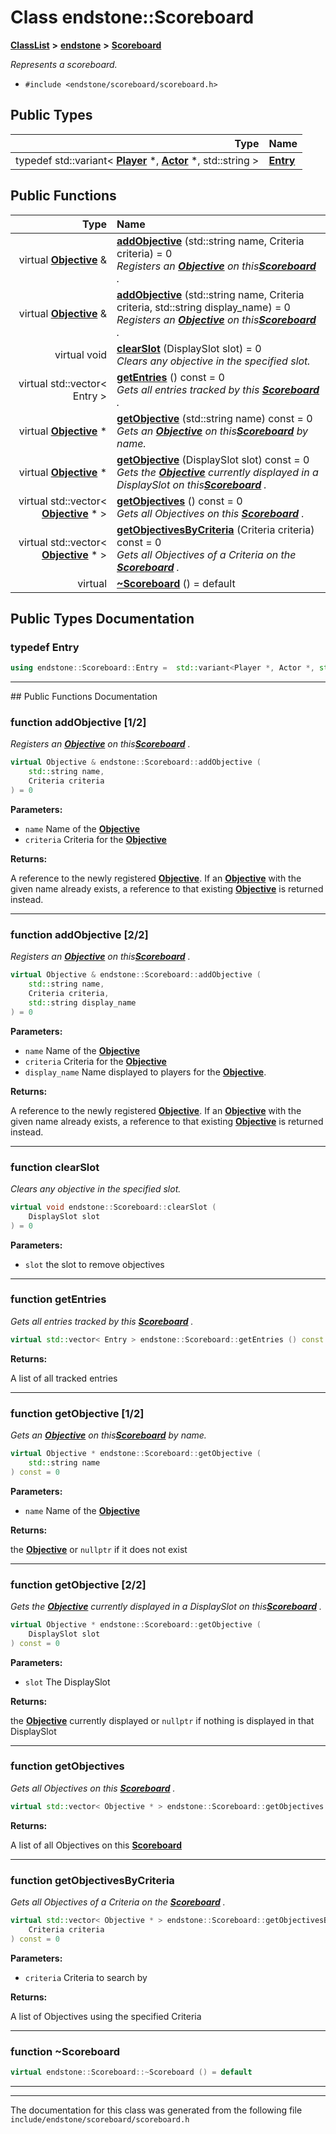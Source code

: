 

# Class endstone::Scoreboard



[**ClassList**](annotated.md) **>** [**endstone**](namespaceendstone.md) **>** [**Scoreboard**](classendstone_1_1Scoreboard.md)



_Represents a scoreboard._ 

* `#include <endstone/scoreboard/scoreboard.h>`

















## Public Types

| Type | Name |
| ---: | :--- |
| typedef std::variant&lt; [**Player**](classendstone_1_1Player.md) \*, [**Actor**](classendstone_1_1Actor.md) \*, std::string &gt; | [**Entry**](#typedef-entry)  <br> |




















## Public Functions

| Type | Name |
| ---: | :--- |
| virtual [**Objective**](classendstone_1_1Objective.md) & | [**addObjective**](#function-addobjective-12) (std::string name, Criteria criteria) = 0<br>_Registers an_ [_**Objective**_](classendstone_1_1Objective.md) _on this_[_**Scoreboard**_](classendstone_1_1Scoreboard.md) _._ |
| virtual [**Objective**](classendstone_1_1Objective.md) & | [**addObjective**](#function-addobjective-22) (std::string name, Criteria criteria, std::string display\_name) = 0<br>_Registers an_ [_**Objective**_](classendstone_1_1Objective.md) _on this_[_**Scoreboard**_](classendstone_1_1Scoreboard.md) _._ |
| virtual void | [**clearSlot**](#function-clearslot) (DisplaySlot slot) = 0<br>_Clears any objective in the specified slot._  |
| virtual std::vector&lt; Entry &gt; | [**getEntries**](#function-getentries) () const = 0<br>_Gets all entries tracked by this_ [_**Scoreboard**_](classendstone_1_1Scoreboard.md) _._ |
| virtual [**Objective**](classendstone_1_1Objective.md) \* | [**getObjective**](#function-getobjective-12) (std::string name) const = 0<br>_Gets an_ [_**Objective**_](classendstone_1_1Objective.md) _on this_[_**Scoreboard**_](classendstone_1_1Scoreboard.md) _by name._ |
| virtual [**Objective**](classendstone_1_1Objective.md) \* | [**getObjective**](#function-getobjective-22) (DisplaySlot slot) const = 0<br>_Gets the_ [_**Objective**_](classendstone_1_1Objective.md) _currently displayed in a DisplaySlot on this_[_**Scoreboard**_](classendstone_1_1Scoreboard.md) _._ |
| virtual std::vector&lt; [**Objective**](classendstone_1_1Objective.md) \* &gt; | [**getObjectives**](#function-getobjectives) () const = 0<br>_Gets all Objectives on this_ [_**Scoreboard**_](classendstone_1_1Scoreboard.md) _._ |
| virtual std::vector&lt; [**Objective**](classendstone_1_1Objective.md) \* &gt; | [**getObjectivesByCriteria**](#function-getobjectivesbycriteria) (Criteria criteria) const = 0<br>_Gets all Objectives of a Criteria on the_ [_**Scoreboard**_](classendstone_1_1Scoreboard.md) _._ |
| virtual  | [**~Scoreboard**](#function-scoreboard) () = default<br> |




























## Public Types Documentation




### typedef Entry 

```C++
using endstone::Scoreboard::Entry =  std::variant<Player *, Actor *, std::string>;
```




<hr>
## Public Functions Documentation




### function addObjective [1/2]

_Registers an_ [_**Objective**_](classendstone_1_1Objective.md) _on this_[_**Scoreboard**_](classendstone_1_1Scoreboard.md) _._
```C++
virtual Objective & endstone::Scoreboard::addObjective (
    std::string name,
    Criteria criteria
) = 0
```





**Parameters:**


* `name` Name of the [**Objective**](classendstone_1_1Objective.md) 
* `criteria` Criteria for the [**Objective**](classendstone_1_1Objective.md) 



**Returns:**

A reference to the newly registered [**Objective**](classendstone_1_1Objective.md). If an [**Objective**](classendstone_1_1Objective.md) with the given name already exists, a reference to that existing [**Objective**](classendstone_1_1Objective.md) is returned instead. 





        

<hr>



### function addObjective [2/2]

_Registers an_ [_**Objective**_](classendstone_1_1Objective.md) _on this_[_**Scoreboard**_](classendstone_1_1Scoreboard.md) _._
```C++
virtual Objective & endstone::Scoreboard::addObjective (
    std::string name,
    Criteria criteria,
    std::string display_name
) = 0
```





**Parameters:**


* `name` Name of the [**Objective**](classendstone_1_1Objective.md) 
* `criteria` Criteria for the [**Objective**](classendstone_1_1Objective.md) 
* `display_name` Name displayed to players for the [**Objective**](classendstone_1_1Objective.md). 



**Returns:**

A reference to the newly registered [**Objective**](classendstone_1_1Objective.md). If an [**Objective**](classendstone_1_1Objective.md) with the given name already exists, a reference to that existing [**Objective**](classendstone_1_1Objective.md) is returned instead. 





        

<hr>



### function clearSlot 

_Clears any objective in the specified slot._ 
```C++
virtual void endstone::Scoreboard::clearSlot (
    DisplaySlot slot
) = 0
```





**Parameters:**


* `slot` the slot to remove objectives 




        

<hr>



### function getEntries 

_Gets all entries tracked by this_ [_**Scoreboard**_](classendstone_1_1Scoreboard.md) _._
```C++
virtual std::vector< Entry > endstone::Scoreboard::getEntries () const = 0
```





**Returns:**

A list of all tracked entries 





        

<hr>



### function getObjective [1/2]

_Gets an_ [_**Objective**_](classendstone_1_1Objective.md) _on this_[_**Scoreboard**_](classendstone_1_1Scoreboard.md) _by name._
```C++
virtual Objective * endstone::Scoreboard::getObjective (
    std::string name
) const = 0
```





**Parameters:**


* `name` Name of the [**Objective**](classendstone_1_1Objective.md) 



**Returns:**

the [**Objective**](classendstone_1_1Objective.md) or `nullptr` if it does not exist 





        

<hr>



### function getObjective [2/2]

_Gets the_ [_**Objective**_](classendstone_1_1Objective.md) _currently displayed in a DisplaySlot on this_[_**Scoreboard**_](classendstone_1_1Scoreboard.md) _._
```C++
virtual Objective * endstone::Scoreboard::getObjective (
    DisplaySlot slot
) const = 0
```





**Parameters:**


* `slot` The DisplaySlot 



**Returns:**

the [**Objective**](classendstone_1_1Objective.md) currently displayed or `nullptr` if nothing is displayed in that DisplaySlot 





        

<hr>



### function getObjectives 

_Gets all Objectives on this_ [_**Scoreboard**_](classendstone_1_1Scoreboard.md) _._
```C++
virtual std::vector< Objective * > endstone::Scoreboard::getObjectives () const = 0
```





**Returns:**

A list of all Objectives on this [**Scoreboard**](classendstone_1_1Scoreboard.md) 





        

<hr>



### function getObjectivesByCriteria 

_Gets all Objectives of a Criteria on the_ [_**Scoreboard**_](classendstone_1_1Scoreboard.md) _._
```C++
virtual std::vector< Objective * > endstone::Scoreboard::getObjectivesByCriteria (
    Criteria criteria
) const = 0
```





**Parameters:**


* `criteria` Criteria to search by 



**Returns:**

A list of Objectives using the specified Criteria 





        

<hr>



### function ~Scoreboard 

```C++
virtual endstone::Scoreboard::~Scoreboard () = default
```




<hr>

------------------------------
The documentation for this class was generated from the following file `include/endstone/scoreboard/scoreboard.h`

